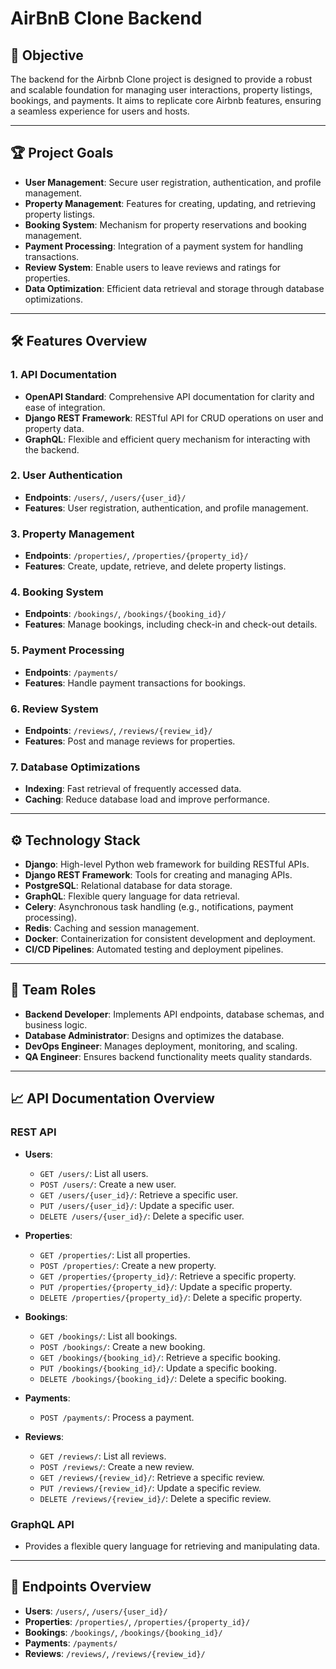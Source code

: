 # AirBnB Clone Backend

## 🚀 Objective
The backend for the Airbnb Clone project is designed to provide a robust and scalable foundation for managing user interactions, property listings, bookings, and payments. It aims to replicate core Airbnb features, ensuring a seamless experience for users and hosts.

---

## 🏆 Project Goals
- **User Management**: Secure user registration, authentication, and profile management.
- **Property Management**: Features for creating, updating, and retrieving property listings.
- **Booking System**: Mechanism for property reservations and booking management.
- **Payment Processing**: Integration of a payment system for handling transactions.
- **Review System**: Enable users to leave reviews and ratings for properties.
- **Data Optimization**: Efficient data retrieval and storage through database optimizations.

---

## 🛠️ Features Overview

### 1. API Documentation
- **OpenAPI Standard**: Comprehensive API documentation for clarity and ease of integration.
- **Django REST Framework**: RESTful API for CRUD operations on user and property data.
- **GraphQL**: Flexible and efficient query mechanism for interacting with the backend.

### 2. User Authentication
- **Endpoints**: `/users/`, `/users/{user_id}/`
- **Features**: User registration, authentication, and profile management.

### 3. Property Management
- **Endpoints**: `/properties/`, `/properties/{property_id}/`
- **Features**: Create, update, retrieve, and delete property listings.

### 4. Booking System
- **Endpoints**: `/bookings/`, `/bookings/{booking_id}/`
- **Features**: Manage bookings, including check-in and check-out details.

### 5. Payment Processing
- **Endpoints**: `/payments/`
- **Features**: Handle payment transactions for bookings.

### 6. Review System
- **Endpoints**: `/reviews/`, `/reviews/{review_id}/`
- **Features**: Post and manage reviews for properties.

### 7. Database Optimizations
- **Indexing**: Fast retrieval of frequently accessed data.
- **Caching**: Reduce database load and improve performance.

---

## ⚙️ Technology Stack
- **Django**: High-level Python web framework for building RESTful APIs.
- **Django REST Framework**: Tools for creating and managing APIs.
- **PostgreSQL**: Relational database for data storage.
- **GraphQL**: Flexible query language for data retrieval.
- **Celery**: Asynchronous task handling (e.g., notifications, payment processing).
- **Redis**: Caching and session management.
- **Docker**: Containerization for consistent development and deployment.
- **CI/CD Pipelines**: Automated testing and deployment pipelines.

---

## 👥 Team Roles
- **Backend Developer**: Implements API endpoints, database schemas, and business logic.
- **Database Administrator**: Designs and optimizes the database.
- **DevOps Engineer**: Manages deployment, monitoring, and scaling.
- **QA Engineer**: Ensures backend functionality meets quality standards.

---

## 📈 API Documentation Overview

### REST API
- **Users**:
  - `GET /users/`: List all users.
  - `POST /users/`: Create a new user.
  - `GET /users/{user_id}/`: Retrieve a specific user.
  - `PUT /users/{user_id}/`: Update a specific user.
  - `DELETE /users/{user_id}/`: Delete a specific user.

- **Properties**:
  - `GET /properties/`: List all properties.
  - `POST /properties/`: Create a new property.
  - `GET /properties/{property_id}/`: Retrieve a specific property.
  - `PUT /properties/{property_id}/`: Update a specific property.
  - `DELETE /properties/{property_id}/`: Delete a specific property.

- **Bookings**:
  - `GET /bookings/`: List all bookings.
  - `POST /bookings/`: Create a new booking.
  - `GET /bookings/{booking_id}/`: Retrieve a specific booking.
  - `PUT /bookings/{booking_id}/`: Update a specific booking.
  - `DELETE /bookings/{booking_id}/`: Delete a specific booking.

- **Payments**:
  - `POST /payments/`: Process a payment.

- **Reviews**:
  - `GET /reviews/`: List all reviews.
  - `POST /reviews/`: Create a new review.
  - `GET /reviews/{review_id}/`: Retrieve a specific review.
  - `PUT /reviews/{review_id}/`: Update a specific review.
  - `DELETE /reviews/{review_id}/`: Delete a specific review.

### GraphQL API
- Provides a flexible query language for retrieving and manipulating data.

---

## 📌 Endpoints Overview
- **Users**: `/users/`, `/users/{user_id}/`
- **Properties**: `/properties/`, `/properties/{property_id}/`
- **Bookings**: `/bookings/`, `/bookings/{booking_id}/`
- **Payments**: `/payments/`
- **Reviews**: `/reviews/`, `/reviews/{review_id}/`
